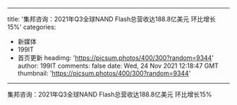 
---
title: '集邦咨询：2021年Q3全球NAND Flash总营收达188.8亿美元 环比增长15%'
categories: 
 - 新媒体
 - 199IT
 - 首页更新
headimg: 'https://picsum.photos/400/300?random=9344'
author: 199IT
comments: false
date: Wed, 24 Nov 2021 12:18:47 GMT
thumbnail: 'https://picsum.photos/400/300?random=9344'
---

<div>   
集邦咨询：2021年Q3全球NAND Flash总营收达188.8亿美元 环比增长15%  
</div>
            